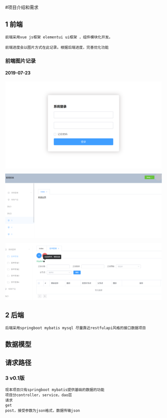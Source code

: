 #项目介绍和需求


## 1 前端

    前端采用vue js框架 elementui ui框架 ，组件模块化开发。
    
    前端进度会以图片方式在此记录。根据后端进度，完善优化功能

 


### 前端图片记录
#### 2019-07-23
   ![image](image/20190723092913.png)

   ![image](image/20190723092948.png)

   ![image](image/20190723093010.png)
    
## 2 后端

    后端采用springboot mybatis mysql 尽量靠近restfulapi风格的接口数据项目

## 数据模型

## 请求路径


### 3 v0.1版

    现本项目只有springboot mybatis提供基础的数据的功能
    项目分controller，service，dao层
    请求
    get
    post，接受参数为json格式，数据传输json


​    
​    
​    